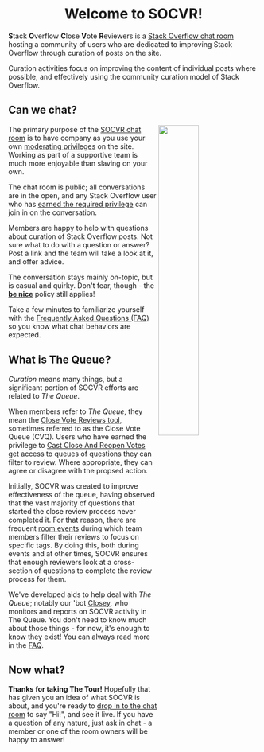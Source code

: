 <h1 align="center">Welcome to SOCVR!</h1>

**S**tack **O**verflow **C**lose **V**ote **R**eviewers is a [Stack Overflow chat room](https://chat.stackoverflow.com/faq) hosting a community of users who are dedicated to improving Stack Overflow through curation of posts on the site.

Curation activities focus on improving the content of individual posts where possible, and effectively using the community curation model of Stack Overflow.

## Can we chat?

<img align="right" src="http://i.stack.imgur.com/J9bqw.png" width="40%">

The primary purpose of the [SOCVR chat room](http://chat.stackoverflow.com/rooms/info/41570/so-close-vote-reviewers) is to have company as you use your own [moderating privileges](http://stackoverflow.com/help/privileges?tab=moderation) on the site. 
Working as part of a supportive team is much more enjoyable than slaving on your own.

The chat room is public; all conversations are in the open, and any Stack Overflow user who has [earned the required privilege](http://stackoverflow.com/help/privileges/chat) can join in on the conversation.

Members are happy to help with questions about curation of Stack Overflow posts. Not sure what to do with a question or answer? Post a link and the team will take a look at it, and offer advice.

The conversation stays mainly on-topic, but is casual and quirky.
Don't fear, though - the [**be nice**](http://stackoverflow.com/help/be-nice) policy still applies!

Take a few minutes to familiarize yourself with the [Frequently Asked Questions (FAQ)](/faq) so you know what chat behaviors are expected.

## What is The Queue?

_Curation_ means many things, but a significant portion of SOCVR efforts are related to _The Queue_.

When members refer to _The Queue_, they mean the [Close Vote Reviews tool](http://stackoverflow.com/review/close), sometimes referred to as the Close Vote Queue (CVQ). Users who have earned the privilege to [Cast Close And Reopen Votes](http://stackoverflow.com/help/privileges/close-questions) get access to queues of questions they can filter to review. Where appropriate, they can agree or disagree with the propsed action.

Initially, SOCVR was created to improve effectiveness of the queue, having observed that the vast majority of questions that started the close review process never completed it.
For that reason, there are frequent [room events](http://chat.stackoverflow.com/rooms/info/41570/so-close-vote-reviewers?tab=schedule) during which team members filter their reviews to focus on specific tags. By doing this, both during events and at other times, SOCVR ensures that enough reviewers look at a cross-section of questions to complete the review process for them. 

We've developed aids to help deal with _The Queue_; notably our 'bot [Closey](http://stackoverflow.com/users/4424245/closey), who monitors and reports on SOCVR activity in The Queue. You don't need to know much about those things - for now, it's enough to know they exist! You can always read more in the [FAQ](/faq).

## Now what?

**Thanks for taking The Tour!** Hopefully that has given you an idea of what SOCVR is about, and you're ready to [drop in to the chat room](http://chat.stackoverflow.com/rooms/41570/so-close-vote-reviewers) to say "Hi!", and see it live. If you have a question of any nature, just ask in chat - a member or one of the room owners will be happy to answer!

